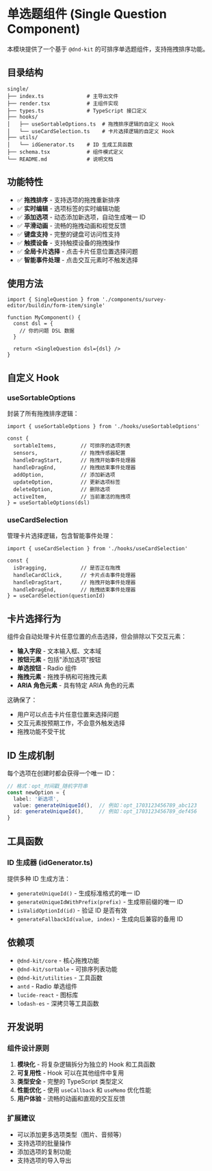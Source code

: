 # 单选题组件 (Single Question Component)

本模块提供了一个基于 `@dnd-kit` 的可排序单选题组件，支持拖拽排序功能。

## 目录结构

```
single/
├── index.ts              # 主导出文件
├── render.tsx            # 主组件实现
├── types.ts              # TypeScript 接口定义
├── hooks/
│   ├── useSortableOptions.ts  # 拖拽排序逻辑的自定义 Hook
│   └── useCardSelection.ts    # 卡片选择逻辑的自定义 Hook
├── utils/
│   └── idGenerator.ts    # ID 生成工具函数
├── schema.tsx            # 组件模式定义
└── README.md             # 说明文档
```

## 功能特性

- ✅ **拖拽排序** - 支持选项的拖拽重新排序
- ✅ **实时编辑** - 选项标签的实时编辑功能
- ✅ **添加选项** - 动态添加新选项，自动生成唯一 ID
- ✅ **平滑动画** - 流畅的拖拽动画和视觉反馈
- ✅ **键盘支持** - 完整的键盘可访问性支持
- ✅ **触摸设备** - 支持触摸设备的拖拽操作
- ✅ **全局卡片选择** - 点击卡片任意位置选择问题
- ✅ **智能事件处理** - 点击交互元素时不触发选择

## 使用方法

```tsx
import { SingleQuestion } from './components/survey-editor/buildin/form-item/single'

function MyComponent() {
  const dsl = {
    // 你的问题 DSL 数据
  }
  
  return <SingleQuestion dsl={dsl} />
}
```

## 自定义 Hook

### useSortableOptions

封装了所有拖拽排序逻辑：

```tsx
import { useSortableOptions } from './hooks/useSortableOptions'

const {
  sortableItems,        // 可排序的选项列表
  sensors,              // 拖拽传感器配置
  handleDragStart,      // 拖拽开始事件处理器
  handleDragEnd,        // 拖拽结束事件处理器
  addOption,            // 添加新选项
  updateOption,         // 更新选项标签
  deleteOption,         // 删除选项
  activeItem,           // 当前激活的拖拽项
} = useSortableOptions(dsl)
```

### useCardSelection

管理卡片选择逻辑，包含智能事件处理：

```tsx
import { useCardSelection } from './hooks/useCardSelection'

const {
  isDragging,           // 是否正在拖拽
  handleCardClick,      // 卡片点击事件处理器
  handleDragStart,      // 拖拽开始事件处理器
  handleDragEnd,        // 拖拽结束事件处理器
} = useCardSelection(questionId)
```

## 卡片选择行为

组件会自动处理卡片任意位置的点击选择，但会排除以下交互元素：

- **输入字段** - 文本输入框、文本域
- **按钮元素** - 包括"添加选项"按钮
- **单选按钮** - Radio 组件
- **拖拽元素** - 拖拽手柄和可拖拽元素
- **ARIA 角色元素** - 具有特定 ARIA 角色的元素

这确保了：
- 用户可以点击卡片任意位置来选择问题
- 交互元素按预期工作，不会意外触发选择
- 拖拽功能不受干扰

## ID 生成机制

每个选项在创建时都会获得一个唯一 ID：

```typescript
// 格式：opt_时间戳_随机字符串
const newOption = {
  label: '新选项',
  value: generateUniqueId(),  // 例如：opt_1703123456789_abc123
  id: generateUniqueId(),     // 例如：opt_1703123456789_def456
}
```

## 工具函数

### ID 生成器 (idGenerator.ts)

提供多种 ID 生成方法：

- `generateUniqueId()` - 生成标准格式的唯一 ID
- `generateUniqueIdWithPrefix(prefix)` - 生成带前缀的唯一 ID
- `isValidOptionId(id)` - 验证 ID 是否有效
- `generateFallbackId(value, index)` - 生成向后兼容的备用 ID

## 依赖项

- `@dnd-kit/core` - 核心拖拽功能
- `@dnd-kit/sortable` - 可排序列表功能
- `@dnd-kit/utilities` - 工具函数
- `antd` - Radio 单选组件
- `lucide-react` - 图标库
- `lodash-es` - 深拷贝等工具函数

## 开发说明

### 组件设计原则

1. **模块化** - 将复杂逻辑拆分为独立的 Hook 和工具函数
2. **可复用性** - Hook 可以在其他组件中复用
3. **类型安全** - 完整的 TypeScript 类型定义
4. **性能优化** - 使用 `useCallback` 和 `useMemo` 优化性能
5. **用户体验** - 流畅的动画和直观的交互反馈

### 扩展建议

- 可以添加更多选项类型（图片、音频等）
- 支持选项的批量操作
- 添加选项的复制功能
- 支持选项的导入导出 